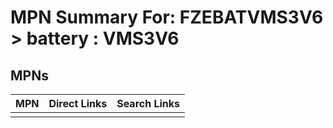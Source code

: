 



# MPN Summary For: FZEBATVMS3V6 > battery : VMS3V6

## MPNs
  

|MPN|Direct Links|Search Links|
| :--- | :--- | :--- |
||||
